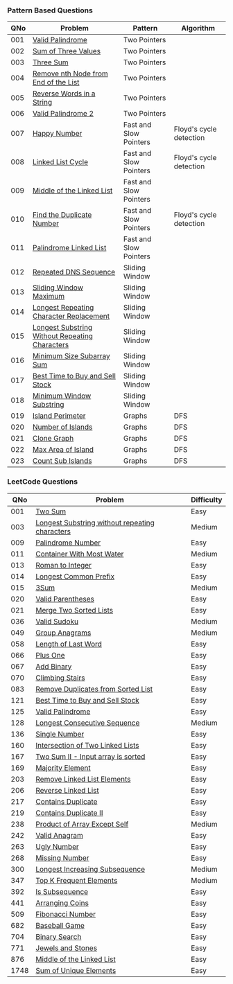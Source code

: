 ### Pattern Based Questions

| QNo | Problem                                                                                                                         | Pattern                | Algorithm               |
| --- | ------------------------------------------------------------------------------------------------------------------------------- | ---------------------- | ----------------------- |
| 001 | [Valid Palindrome](https://leetcode.com/problems/valid-palindrome/)                                                             | Two Pointers           |                         |
| 002 | [Sum of Three Values](https://www.educative.io/courses/grokking-coding-interview-patterns-python/sum-of-three-values)           | Two Pointers           |                         |
| 003 | [Three Sum](https://leetcode.com/problems/3sum/)                                                                                | Two Pointers           |                         |
| 004 | [Remove nth Node from End of the List](https://leetcode.com/problems/remove-nth-node-from-end-of-list/)                         | Two Pointers           |                         |
| 005 | [Reverse Words in a String](https://leetcode.com/problems/reverse-words-in-a-string/)                                           | Two Pointers           |                         |
| 006 | [Valid Palindrome 2](https://leetcode.com/problems/valid-palindrome-ii/)                                                        | Two Pointers           |                         |
| 007 | [Happy Number](https://leetcode.com/problems/happy-number/)                                                                     | Fast and Slow Pointers | Floyd's cycle detection |
| 008 | [Linked List Cycle](https://leetcode.com/problems/linked-list-cycle/)                                                           | Fast and Slow Pointers | Floyd's cycle detection |
| 009 | [Middle of the Linked List](https://leetcode.com/problems/middle-of-the-linked-list/)                                           | Fast and Slow Pointers |                         |
| 010 | [Find the Duplicate Number](https://leetcode.com/problems/find-the-duplicate-number/)                                           | Fast and Slow Pointers | Floyd's cycle detection |
| 011 | [Palindrome Linked List](https://leetcode.com/problems/palindrome-linked-list/)                                                 | Fast and Slow Pointers |                         |
| 012 | [Repeated DNS Sequence](https://leetcode.com/problems/repeated-dna-sequences/)                                                  | Sliding Window         |                         |
| 013 | [Sliding Window Maximum](https://leetcode.com/problems/sliding-window-maximum/)                                                 | Sliding Window         |                         |
| 014 | [Longest Repeating Character Replacement](https://leetcode.com/problems/longest-repeating-character-replacement/)               | Sliding Window         |                         |
| 015 | [Longest Substring Without Repeating Characters](https://leetcode.com/problems/longest-substring-without-repeating-characters/) | Sliding Window         |                         |
| 016 | [Minimum Size Subarray Sum](https://leetcode.com/problems/minimum-size-subarray-sum/)                                           | Sliding Window         |                         |
| 017 | [Best Time to Buy and Sell Stock](https://leetcode.com/problems/best-time-to-buy-and-sell-stock/)                               | Sliding Window         |                         |
| 018 | [Minimum Window Substring](https://leetcode.com/problems/minimum-window-substring/)                                             | Sliding Window         |                         |
| 019 | [Island Perimeter](https://leetcode.com/problems/island-perimeter/)                                                             | Graphs                 | DFS                     |
| 020 | [Number of Islands](https://leetcode.com/problems/number-of-islands/)                                                           | Graphs                 | DFS                     |
| 021 | [Clone Graph](https://leetcode.com/problems/clone-graph/)                                                                       | Graphs                 | DFS                     |
| 022 | [Max Area of Island](https://leetcode.com/problems/max-area-of-island/)                                                         | Graphs                 | DFS                     |
| 023 | [Count Sub Islands](https://leetcode.com/problems/count-sub-islands/)                                                           | Graphs                 | DFS                     |

### LeetCode Questions

| QNo  | Problem                                                                                                                         | Difficulty |
| ---- | ------------------------------------------------------------------------------------------------------------------------------- | ---------- |
| 001  | [Two Sum](https://leetcode.com/problems/two-sum/)                                                                               | Easy       |
| 003  | [Longest Substring without repeating characters](https://leetcode.com/problems/longest-substring-without-repeating-characters/) | Medium     |
| 009  | [Palindrome Number](https://leetcode.com/problems/palindrome-number/)                                                           | Easy       |
| 011  | [Container With Most Water](https://leetcode.com/problems/container-with-most-water/)                                           | Medium     |
| 013  | [Roman to Integer](https://leetcode.com/problems/roman-to-integer/)                                                             | Easy       |
| 014  | [Longest Common Prefix](https://leetcode.com/problems/longest-common-prefix/)                                                   | Easy       |
| 015  | [3Sum](https://leetcode.com/problems/3sum/)                                                                                     | Medium     |
| 020  | [Valid Parentheses](https://leetcode.com/problems/valid-parentheses/)                                                           | Easy       |
| 021  | [Merge Two Sorted Lists](https://leetcode.com/problems/merge-two-sorted-lists/)                                                 | Easy       |
| 036  | [Valid Sudoku](https://leetcode.com/problems/valid-sudoku/)                                                                     | Medium     |
| 049  | [Group Anagrams](https://leetcode.com/problems/group-anagrams/)                                                                 | Medium     |
| 058  | [Length of Last Word](https://leetcode.com/problems/length-of-last-word/)                                                       | Easy       |
| 066  | [Plus One](https://leetcode.com/problems/plus-one/)                                                                             | Easy       |
| 067  | [Add Binary](https://leetcode.com/problems/add-binary/)                                                                         | Easy       |
| 070  | [Climbing Stairs](https://leetcode.com/problems/climbing-stairs/)                                                               | Easy       |
| 083  | [Remove Duplicates from Sorted List](https://leetcode.com/problems/remove-duplicates-from-sorted-list/)                         | Easy       |
| 121  | [Best Time to Buy and Sell Stock](https://leetcode.com/problems/best-time-to-buy-and-sell-stock/)                               | Easy       |
| 125  | [Valid Palindrome](https://leetcode.com/problems/valid-palindrome/)                                                             | Easy       |
| 128  | [Longest Consecutive Sequence](https://leetcode.com/problems/longest-consecutive-sequence/)                                     | Medium     |
| 136  | [Single Number](https://leetcode.com/problems/single-number/)                                                                   | Easy       |
| 160  | [Intersection of Two Linked Lists](https://leetcode.com/problems/intersection-of-two-linked-lists/)                             | Easy       |
| 167  | [Two Sum II - Input array is sorted](https://leetcode.com/problems/two-sum-ii-input-array-is-sorted/)                           | Easy       |
| 169  | [Majority Element](https://leetcode.com/problems/majority-element/)                                                             | Easy       |
| 203  | [Remove Linked List Elements](https://leetcode.com/problems/remove-linked-list-elements/)                                       | Easy       |
| 206  | [Reverse Linked List](https://leetcode.com/problems/reverse-linked-list/)                                                       | Easy       |
| 217  | [Contains Duplicate](https://leetcode.com/problems/contains-duplicate/)                                                         | Easy       |
| 219  | [Contains Duplicate II](https://leetcode.com/problems/contains-duplicate-ii/)                                                   | Easy       |
| 238  | [Product of Array Except Self](https://leetcode.com/problems/product-of-array-except-self/)                                     | Medium     |
| 242  | [Valid Anagram](https://leetcode.com/problems/valid-anagram/)                                                                   | Easy       |
| 263  | [Ugly Number](https://leetcode.com/problems/ugly-number/)                                                                       | Easy       |
| 268  | [Missing Number](https://leetcode.com/problems/missing-number/)                                                                 | Easy       |
| 300  | [Longest Increasing Subsequence](https://leetcode.com/problems/longest-increasing-subsequence/)                                 | Medium     |
| 347  | [Top K Frequent Elements](https://leetcode.com/problems/top-k-frequent-elements/)                                               | Medium     |
| 392  | [Is Subsequence](https://leetcode.com/problems/is-subsequence/)                                                                 | Easy       |
| 441  | [Arranging Coins](https://leetcode.com/problems/arranging-coins/)                                                               | Easy       |
| 509  | [Fibonacci Number](https://leetcode.com/problems/fibonacci-number/)                                                             | Easy       |
| 682  | [Baseball Game](https://leetcode.com/problems/baseball-game/)                                                                   | Easy       |
| 704  | [Binary Search](https://leetcode.com/problems/binary-search/)                                                                   | Easy       |
| 771  | [Jewels and Stones](https://leetcode.com/problems/jewels-and-stones/)                                                           | Easy       |
| 876  | [Middle of the Linked List](https://leetcode.com/problems/middle-of-the-linked-list/)                                           | Easy       |
| 1748 | [Sum of Unique Elements](https://leetcode.com/problems/sum-of-unique-elements/)                                                 | Easy       |
